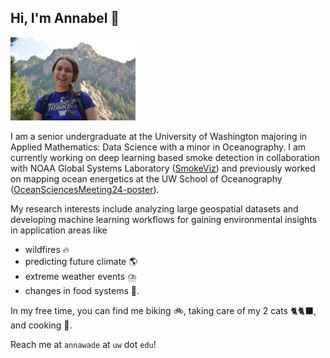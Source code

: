 ## Hi, I'm Annabel 👋
<img src="eldoradoCanyonn.jpeg" width="200" />

I am a senior undergraduate at the University of Washington majoring in Applied Mathematics: Data Science with a minor in Oceanography. I am currently working on deep learning based smoke detection in collaboration with NOAA Global Systems Laboratory ([SmokeViz](https://github.com/annabelwade/SmokeViz/tree/test-set-analysis)) and previously worked on mapping ocean energetics at the UW School of Oceanography ([OceanSciencesMeeting24-poster](https://github.com/annabelwade/OSM24-poster-Wade/blob/main/OSM24_Wade_Poster.pdf)).

My research interests include analyzing large geospatial datasets and developing machine learning workflows for gaining environmental insights in application areas like 
- wildfires 🔥
- predicting future climate 🌎
- extreme weather events ⛈️
- changes in food systems 🌾.

In my free time, you can find me biking 🚲, taking care of my 2 cats 🐈🐈‍⬛, and cooking 🥘.

Reach me at `annawade` at `uw` dot `edu`!
